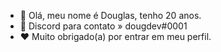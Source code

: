 - 👋 Olá, meu nome é Douglas, tenho 20 anos.
- 💙 Discord para contato » dougdev#0001
- ❤ Muito obrigado(a) por entrar em meu perfil.
<div>
    <a href="https://github.com/dougldev"></a>
    <img src="https://github-readme-stats.vercel.app/api?username=dougldev&show_icons=true&theme=dark" alt="">
</div>
